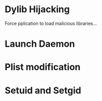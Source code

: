 # Dylib Hijacking

Force pplication to load malicious libraries...

# Launch Daemon

# Plist modification

# Setuid and Setgid